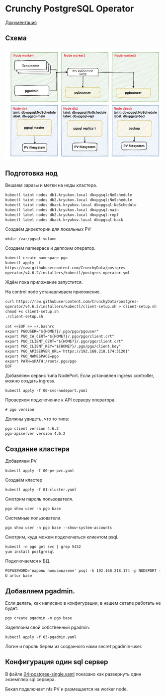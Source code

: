 # Crunchy PostgreSQL Operator

[Документация](https://access.crunchydata.com/documentation/postgres-operator/latest/)

## Схема

![Схема](images/Schema1.jpg)

## Подготовка нод

Вешаем заразы и метки на ноды кластера.

    kubectl taint nodes db1.kryukov.local db=pgsql:NoSchedule
    kubectl taint nodes db2.kryukov.local db=pgsql:NoSchedule
    kubectl taint nodes dback.kryukov.local db=pgsql:NoSchedule
    kubectl label nodes db1.kryukov.local db=pgsql-main
    kubectl label nodes db2.kryukov.local db=pgsql-repl
    kubectl label nodes dback.kryukov.local db=pgsql-back

Создаём директории для локальных PV:

    mkdir /var/pgsql-volume

Создаем namespace и деплоим оператор.

    kubectl create namespace pgo
    kubectl apply -f https://raw.githubusercontent.com/CrunchyData/postgres-operator/v4.6.2/installers/kubectl/postgres-operator.yml

Ждём пока приложение запустится.

На control node устанавливаем приложение.

    curl https://raw.githubusercontent.com/CrunchyData/postgres-operator/v4.6.2/installers/kubectl/client-setup.sh > client-setup.sh
    chmod +x client-setup.sh
    ./client-setup.sh

    cat <<EOF >> ~/.bashrc
    export PGOUSER="${HOME?}/.pgo/pgo/pgouser"
    export PGO_CA_CERT="${HOME?}/.pgo/pgo/client.crt"
    export PGO_CLIENT_CERT="${HOME?}/.pgo/pgo/client.crt"
    export PGO_CLIENT_KEY="${HOME?}/.pgo/pgo/client.key"
    export PGO_APISERVER_URL='https://192.168.218.174:31201'
    export PGO_NAMESPACE=pgo
    export PATH=$PATH:/root/.pgo/pgo
    EOF

Добавляем сервис типа NodePort. Если установлен ingress controller, можно создать ingress.

    kubectl apply -f 00-svc-nodeport.yaml

Проверяем подключение к API серверу оператора.

    # pgo version

Должны увидеть, что то типа:

    pgo client version 4.6.2
    pgo-apiserver version 4.6.2

## Создание кластера

Добавляем PV

    kubectl apply -f 00-pv-pvc.yaml

Создаём кластер

    kubectl apply -f 01-cluster.yaml

Смотрим пароль пользователя.

    pgo show user -n pgo base

Системные пользователи.

    pgo show user -n pgo base --show-system-accounts

Смотрим, куда можем подключаться клиентом psql.

    kubectl -n pgo get svc | grep 5432
    yum install postgresql

Подключаемся к БД.

    PGPASSWORD='пароль пользователя' psql -h 192.168.218.174 -p NODEPORT -U artur base

## Добавляем pgadmin.

Если делать, как написано в конфигурации, в нашем сетапе работать не будет.

    pgo create pgadmin -n pgo base

Задеплоим свой собственный pgadmin.

    kubectl apply -f 03-pgadmin.yaml

Логин и пароль берем из созданного нами secret pgadmin-user.

## Конфигурация один sql сервер

В файле [04-postgree-single.yaml](04-postgree-single.yaml) показано как развернуть один экземпляр
sql сервера.

Бекап подключает nfs PV и размещается на worker node. 